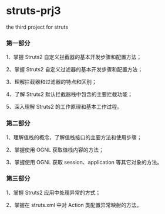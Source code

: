 # struts-prj3

the third project for struts

### 第一部分

1、掌握 Struts2 自定义拦截器的基本开发步骤和配置方法； 

2、掌握 Struts2 自定义过滤器的基本开发步骤和配置方法；

3、理解拦截器和过滤器的特点和区别； 

4、了解 Struts2 默认拦截器栈中包含的主要拦截功能；

5、深入理解 Struts2 的工作原理和基本工作过程。

### 第二部分

1、理解值栈的概念，了解值栈接口的主要方法和使用步骤； 

2、掌握使用 OGNL 获取值栈内容的方法；

3、掌握使用 OGNL 获取 session、application 等其它对象的方法。

### 第三部分

1、掌握 Struts2 应用中处理异常的方式；

2、掌握在 struts.xml 中对 Action 类配置异常映射的方法。
